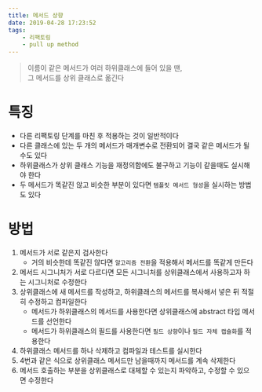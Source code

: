 ```yaml
---
title: 메서드 상향
date: 2019-04-28 17:23:52
tags:
    - 리팩토링
    - pull up method
---
```


> 이름이 같은 메서드가 여러 하위클래스에 들어 있을 땐,  
> 그 메서드를 상위 클래스로 옮긴다

# 특징
- 다른 리팩토링 단계를 마친 후 적용하는 것이 일반적이다
- 다른 클래스에 있는 두 개의 메서드가 매개변수로 전환되어 결국 같은 메서드가 될 수도 있다
- 하위클래스가 상위 클래스 기능을 재정의함에도 불구하고 기능이 같을때도 실시해야 한다
- 두 메서드가 똑같진 않고 비슷한 부분이 있다면 `템플릿 메서드 형성`을 실시하는 방법도 있다

# 방법
1. 메서드가 서로 같은지 검사한다
    - 거의 비슷한데 똑같진 않다면 `알고리즘 전환`을 적용해서 메서드를 똑같게 만든다
2. 메서드 시그니처가 서로 다르다면 모든 시그니처를 상위클래스에서 사용하고자 하는 시그니처로 수정한다
3. 상위클래스에 새 메서드를 작성하고, 하위클래스의 메서드를 복사해서 넣은 뒤 적절히 수정하고 컴파일한다
    - 메서드가 하위클래스의 메서드를 사용한다면 상위클래스에 abstract 타입 메서드를 선언한다
    - 메서드가 하위클래스의 필드를 사용한다면 `필드 상향`이나 `필드 자체 캡슐화`를 적용한다
4. 하위클래스 메서드를 하나 삭제하고 컴파일과 테스트를 실시한다
5. 4번과 같은 식으로 상위클래스 메서드만 남을때까지 메서드를 계속 삭제한다
6. 메서드 호출하는 부분을 상위클래스로 대체할 수 있는지 파악하고, 수정할 수 있으면 수정한다

<!-- more -->